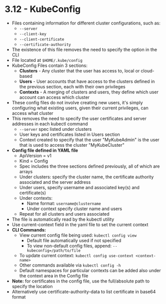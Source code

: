 # 3.12 - KubeConfig

- Files containing information for different cluster configurations, such as:
  - `--server`
  - `--client-key`
  - `--client-certificate`
  - `--certificate-authority`
- The existence of this file removes the need to specify the option in the CLI
- File located at `$HOME/.kube/config`
- KubeConfig Files contain 3 sections:
  - **Clusters** - Any cluster that the user has access to, local or cloud-based
  - **Users** - User accounts that have access to the clusters defined in the previous section, each with their own privileges
  - **Contexts** - A merging of clusters and users, they define which user account can access which cluster
- These config files do not involve creating new users, it's simply configuring what existing users, given their current privileges, can access what cluster
- This removes the need to specify the user certificates and server addresses in each kubectl command
  - `--server` spec listed under clusters
  - User keys and certificates listed in Users section
  - Context created to specify that the user "MyKubeAdmin" is the user that is used to access the cluster "MyKubeCluster"
- **Config file defined in YAML file**
  - ApiVersion = v1
  - Kind = Config
  - Spec includes the three sections defined previously, all of which are arrays
  - Under clusters: specify the cluster name, the certificate authority associated and the server address
  - Under users, specify username and associated key(s) and certificate(s)
  - Under contexts:
    - Name format: `username@clustername`
    - Under context specify cluster name and users
  - Repeat for all clusters and users associated
- The file is automatically read by the kubectl utility
- Use current-context field in the yaml file to set the current context
- **CLI Commands:**
  - View current config file being used: `kubectl config view`
    - Default file automatically used if not specified
    - To view non-default config files, append: `--kubeconfig=/path/to/file`
  - To update current context: `kubectl config use-context <context-name>`
  - Other commands available via `kubectl config -h`
  - Default namespaces for particular contexts can be added also under the context area in the Config file
- **Note:** for certificates in the config file, use the full/absolute path to specify the location
- Alternatively use certificate-authority-data to list certificate in base64 format
